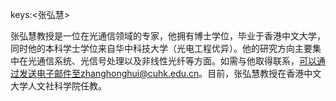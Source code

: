 keys:<张弘慧>


张弘慧教授是一位在光通信领域的专家，他拥有博士学位，毕业于香港中文大学，同时他的本科学士学位来自华中科技大学（光电工程优异）。他的研究方向主要集中在光通信系统、光信号处理以及非线性光纤等方面。如需与他取得联系，可以通过发送电子邮件至zhanghonghui@cuhk.edu.cn。目前，张弘慧教授在香港中文大学人文社科学院任教。